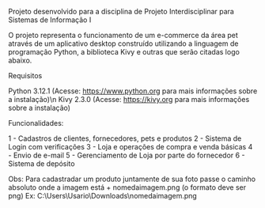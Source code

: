 Projeto desenvolvido para a disciplina de Projeto Interdisciplinar para Sistemas de Informação I

O projeto representa o funcionamento de um e-commerce da área pet através de um aplicativo desktop construído utilizando a linguagem de programação Python, a biblioteca Kivy e outras que serão citadas logo abaixo.

Requisitos

Python 3.12.1 (Acesse: https://www.python.org para mais informações sobre a instalação)\n
Kivy 2.3.0 (Acesse: https://kivy.org para mais informações sobre a instalação) 

Funcionalidades:

1 - Cadastros de clientes, fornecedores, pets e produtos
2 - Sistema de Login com verificações
3 - Loja e operações de compra e venda básicas
4 - Envio de e-mail
5 - Gerenciamento de Loja por parte do fornecedor
6 - Sistema de depósito

Obs: Para cadastradar um produto juntamente de sua foto passe o caminho absoluto onde a imagem está + nomedaimagem.png (o formato deve ser png)
Ex: C:\Users\Usario\Downloads\nomedaimagem.png






